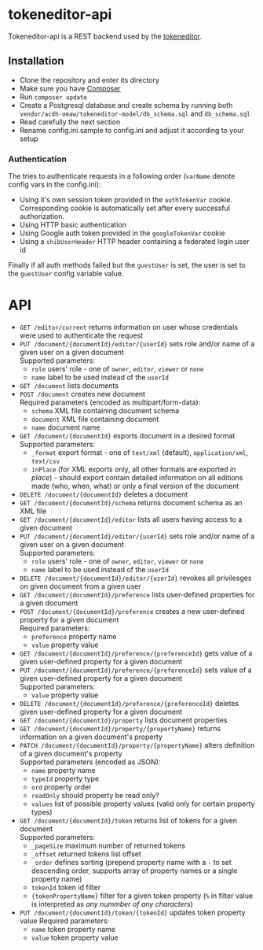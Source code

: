 # tokeneditor-api

Tokeneditor-api is a REST backend used by the [tokeneditor](https://github.com/acdh-oeaw/tokeneditor).

## Installation

- Clone the repository and enter its directory
- Make sure you have [Composer](https://getcomposer.org/)
- Run `composer update`
- Create a Postgresql database and create schema by running both `vendor/acdh-oeaw/tokeneditor-model/db_schema.sql` and `db_schema.sql`
- Read carefully the next section
- Rename config.ini.sample to config.ini and adjust it according to your setup

### Authentication

The tries to authenticate requests in a following order (`varName` denote config vars in the config.ini):

* Using it's own session token provided in the `authTokenVar` cookie.  
  Corresponding cookie is automatically set after every successful authorization.
* Using HTTP basic authentication
* Using Google auth token provided in the `googleTokenVar` cookie
* Using a `shibUserHeader` HTTP header containing a federated login user id

Finally if all auth methods failed but the `guestUser` is set, the user is set to the `guestUser` config variable value.

# API

* `GET /editor/current` returns information on user whose credentials were used to authenticate the request
* `PUT /document/{documentId}/editor/{userId}` sets role and/or name of a given user on a given document  
  Supported parameters:
    * `role` users' role - one of `owner`, `editor`, `viewer` or `none`
    * `name` label to be used instead of the `userId`
* `GET /document` lists documents
* `POST /document` creates new document  
  Required parameters (encoded as multipart/form-data):
    * `schema` XML file containing document schema
    * `document` XML file containing document
    * `name` document name
* `GET /document/{documentId}` exports document in a desired format
  Supported parameters:
    * `_format` export format - one of `text/xml` (default), `application/xml`, `text/csv`
    * `inPlace` (for XML exports only, all other formats are exported *in place*) - 
      should export contain detailed information on all editions made (who, when, what) or only a final version of the document
* `DELETE /document/{documentId}` deletes a document
* `GET /document/{documentId}/schema` returns document schema as an XML file
* `GET /document/{documentId}/editor` lists all users having access to a given document
* `PUT /document/{documentId}/editor/{userId}` sets role and/or name of a given user on a given document  
  Supported parameters:
    * `role` users' role - one of `owner`, `editor`, `viewer` or `none`
    * `name` label to be used instead of the `userId`
* `DELETE /document/{documentId}/editor/{userId}` revokes all privilesges on given document from a given user  
* `GET /document/{documentId}/preference` lists user-defined properties for a given document
* `POST /document/{documentId}/preference` creates a new user-defined property for a given document  
  Required parameters:
    * `preference` property name
    * `value` property value
* `GET /document/{documentId}/preference/{preferenceId}` gets value of a given user-defined property for a given document
* `PUT /document/{documentId}/preference/{preferenceId}` sets value of a given user-defined property for a given document  
  Supported parameters:
    * `value` property value
* `DELETE /document/{documentId}/preference/{preferenceId}` deletes given user-defined property for a given document
* `GET /document/{documentId}/property` lists document properties
* `GET /document/{documentId}/property/{propertyName}` returns information on a given document's property
* `PATCH /document/{documentId}/property/{propertyName}` alters definition of a given document's property  
  Supported parameters (encoded as JSON):
    * `name` property name
    * `typeId` property type
    * `ord` property order
    * `readOnly` should property be read only?
    * `values` list of possible property values (valid only for certain property types)
* `GET /document/{documentId}/token` returns list of tokens for a given document  
  Supported parameters:
    * `_pageSize` maximum number of returned tokens
    * `_offset` returned tokens list offset
    * `_order` defines sorting (prepend property name with a `-` to set descending order, supports array of property names or a single property name)
    * `tokenId` token id filter
    * `{tokenPropertyName}` filter for a given token property (`%` in filter value is interpreted as *any nummber of any characters*)
* `PUT /document/{documentId}/token/{tokenId}` updates token property value
  Required parameters:
    * `name` token property name
    * `value` token property value
```

